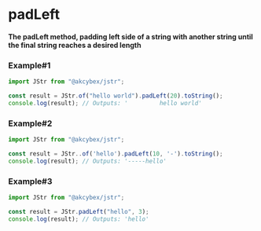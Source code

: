 # padLeft

#### The padLeft method, padding left side of a string with another string until the final string reaches a desired length

### Example#1

```javascript
import JStr from "@akcybex/jstr";

const result = JStr.of("hello world").padLeft(20).toString();
console.log(result); // Outputs: '         hello world'
```

### Example#2

```javascript
import JStr from "@akcybex/jstr";

const result = JStr..of('hello').padLeft(10, '-').toString();
console.log(result); // Outputs: '-----hello'
```

### Example#3

```javascript
import JStr from "@akcybex/jstr";

const result = JStr.padLeft("hello", 3);
console.log(result); // Outputs: 'hello'
```
